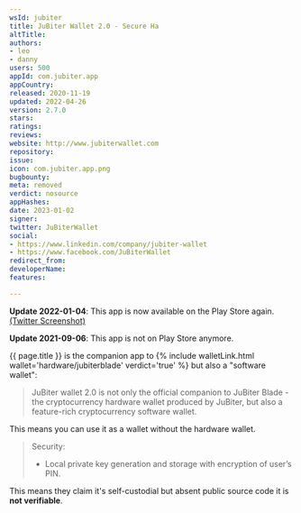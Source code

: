 ```yaml
---
wsId: jubiter
title: JuBiter Wallet 2.0 - Secure Ha
altTitle: 
authors:
- leo
- danny
users: 500
appId: com.jubiter.app
appCountry: 
released: 2020-11-19
updated: 2022-04-26
version: 2.7.0
stars: 
ratings: 
reviews: 
website: http://www.jubiterwallet.com
repository: 
issue: 
icon: com.jubiter.app.png
bugbounty: 
meta: removed
verdict: nosource
appHashes: 
date: 2023-01-02
signer: 
twitter: JuBiterWallet
social:
- https://www.linkedin.com/company/jubiter-wallet
- https://www.facebook.com/JuBiterWallet
redirect_from: 
developerName: 
features: 

---
```


**Update 2022-01-04**: This app is now available on the Play Store again. [(Twitter Screenshot)](https://twitter.com/BitcoinWalletz/status/1478325587693359105)

**Update 2021-09-06**: This app is not on Play Store anymore.

{{ page.title }} is the companion app to
{% include walletLink.html wallet='hardware/jubiterblade' verdict='true' %} but
also a "software wallet":

> JuBiter wallet 2.0 is not only the official companion to JuBiter Blade - the
  cryptocurrency hardware wallet produced by JuBiter, but also a feature-rich
  cryptocurrency software wallet.

This means you can use it as a wallet without the hardware wallet.

> Security:
> 
> - Local private key generation and storage with encryption of user’s PIN.

This means they claim it's self-custodial but absent public source code it is
**not verifiable**.
